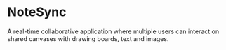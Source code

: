 # NoteSync
A real-time collaborative application where multiple users can interact on shared canvases with drawing boards, text and images.
